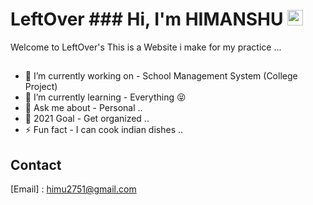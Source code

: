 
# LeftOver	### Hi, I'm HIMANSHU <img src="https://media.giphy.com/media/hvRJCLFzcasrR4ia7z/giphy.gif" width="25px">
Welcome to LeftOver's This is a Website i make for my practice ... 	
##

- 🔭 I’m currently working on - School Management System (College Project)
- 🌱 I’m currently learning - Everything 😝
- 💬 Ask me about - Personal ..
- 🥅 2021 Goal - Get organized ..
- ⚡ Fun fact - I can cook indian dishes  ..

## Contact

[website]: https://leftovers.ml

[Email] : himu2751@gmail.com

